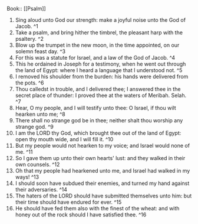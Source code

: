  Book:: [[Psalm]]
 1. Sing aloud unto God our strength: make a joyful noise unto the God of Jacob. ^1
 2. Take a psalm, and bring hither the timbrel, the pleasant harp with the psaltery. ^2
 3. Blow up the trumpet in the new moon, in the time appointed, on our solemn feast day. ^3
 4. For this was a statute for Israel, and a law of the God of Jacob. ^4
 5. This he ordained in Joseph for a testimony, when he went out through the land of Egypt: where I heard a language that I understood not. ^5
 6. I removed his shoulder from the burden: his hands were delivered from the pots. ^6
 7. Thou calledst in trouble, and I delivered thee; I answered thee in the secret place of thunder: I proved thee at the waters of Meribah. Selah. ^7
 8. Hear, O my people, and I will testify unto thee: O Israel, if thou wilt hearken unto me; ^8
 9. There shall no strange god be in thee; neither shalt thou worship any strange god. ^9
 10. I am the LORD thy God, which brought thee out of the land of Egypt: open thy mouth wide, and I will fill it. ^10
 11. But my people would not hearken to my voice; and Israel would none of me. ^11
 12. So I gave them up unto their own hearts' lust: and they walked in their own counsels. ^12
 13. Oh that my people had hearkened unto me, and Israel had walked in my ways! ^13
 14. I should soon have subdued their enemies, and turned my hand against their adversaries. ^14
 15. The haters of the LORD should have submitted themselves unto him: but their time should have endured for ever. ^15
 16. He should have fed them also with the finest of the wheat: and with honey out of the rock should I have satisfied thee. ^16
